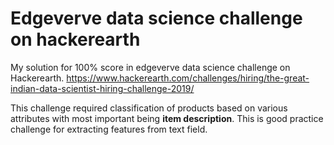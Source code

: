 # Edgeverve data science challenge on hackerearth
My solution for 100% score in edgeverve data science challenge on Hackerearth.
https://www.hackerearth.com/challenges/hiring/the-great-indian-data-scientist-hiring-challenge-2019/

This challenge required classification of products based on various attributes with most important being __item description__. This is good practice challenge for extracting features from text field.
